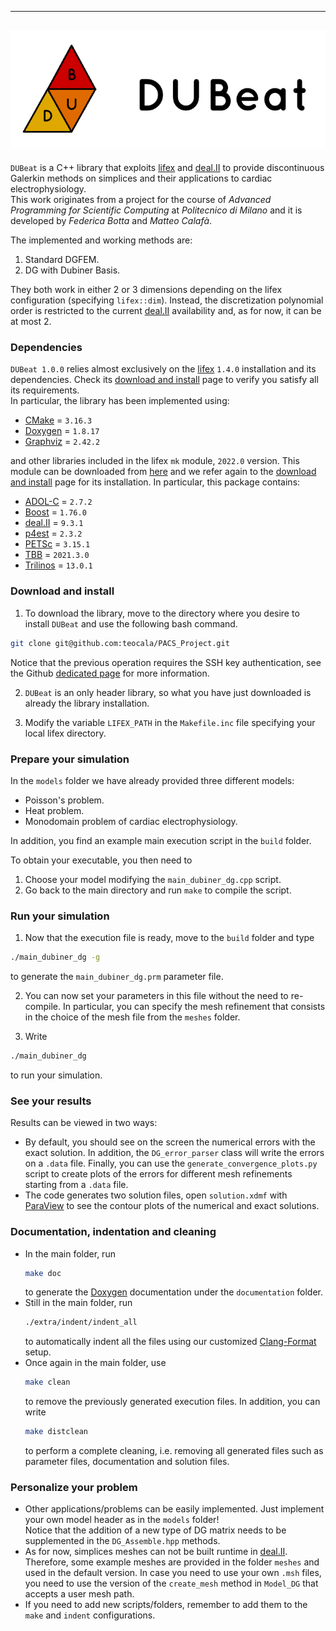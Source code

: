 -----------------------------------------------------------------
![](./extra/images/title_image.png)
-----------------------------------------------------------------

`DUBeat` is a C++ library that exploits [lifex][] and [deal.II][] to provide discontinuous Galerkin methods on simplices and their applications to cardiac electrophysiology.  
This work originates from a project for the course of *Advanced Programming for Scientific Computing* at *Politecnico di Milano* and it is developed by *Federica Botta* and *Matteo Calafà*.  

The implemented and working methods are:
1. Standard DGFEM.
2. DG with Dubiner Basis.

They both work in either 2 or 3 dimensions depending on the lifex configuration (specifying `lifex::dim`). Instead, the discretization polynomial order is restricted to the current [deal.II][] availability and, as for now, it can be at most 2.



### Dependencies
`DUBeat 1.0.0` relies almost exclusively on the [lifex][] `1.4.0` installation and its dependencies. Check its [download and install][] page to verify you satisfy all its requirements.   
In particular, the library has been implemented using:
- [CMake][] = `3.16.3`
- [Doxygen][] = `1.8.17`
- [Graphviz][] = `2.42.2`  

and other libraries included in the lifex `mk` module, `2022.0` version. This module can be downloaded from [here][] and we refer again to the [download and install][] page for its installation. In particular, this package contains:
- [ADOL-C][] = `2.7.2`
- [Boost][] = `1.76.0`
- [deal.II][] = `9.3.1`
- [p4est][] = `2.3.2`
- [PETSc][] = `3.15.1`
- [TBB][] = `2021.3.0`
- [Trilinos][] = `13.0.1`



### Download and install
1. To download the library, move to the directory where you desire to install `DUBeat` and use the following bash command.
  ```bash
  git clone git@github.com:teocala/PACS_Project.git
  ```
  Notice that the previous operation requires the SSH key authentication, see the Github [dedicated page][] for more information.

2. `DUBeat` is an only header library, so what you have just downloaded is already the library installation.

3. Modify the variable `LIFEX_PATH` in the `Makefile.inc` file specifying your local lifex directory.  

### Prepare your simulation
In the `models` folder we have already provided three different models:
  - Poisson's problem.
  - Heat problem.
  - Monodomain problem of cardiac electrophysiology.    

In addition, you find an example main execution script in the `build` folder.   

To obtain your executable, you then need to
1. Choose your model modifying the `main_dubiner_dg.cpp` script.
2. Go back to the main directory and run `make` to compile the script.

### Run your simulation
1. Now that the execution file is ready, move to the `build` folder and type
  ```bash
  ./main_dubiner_dg -g
  ```
  to generate the `main_dubiner_dg.prm` parameter file.

2. You can now set your parameters in this file without the need to re-compile. In particular, you can specify the mesh refinement that consists in the choice of the mesh file from the `meshes` folder.

3. Write
  ```bash
  ./main_dubiner_dg
  ```
  to run your simulation.

### See your results
Results can be viewed in two ways:
- By default, you should see on the screen the numerical errors with the exact solution. In addition, the `DG_error_parser` class will write the errors on a `.data` file. Finally, you can use the `generate_convergence_plots.py` script to create plots of the errors for different mesh refinements starting from a `.data` file.
- The code generates two solution files, open `solution.xdmf` with [ParaView][] to see the contour plots of the numerical and exact solutions.

### Documentation, indentation and cleaning
- In the main folder, run
  ```bash
  make doc
  ```
  to generate the [Doxygen][] documentation under the `documentation` folder.
- Still in the main folder, run
  ```bash
  ./extra/indent/indent_all
  ```
  to automatically indent all the files using our customized [Clang-Format] setup.
- Once again in the main folder, use
  ```bash
  make clean
  ```
  to remove the previously generated execution files. In addition, you can write
  ```bash
  make distclean
  ```  
  to perform a complete cleaning, i.e. removing all generated files such as parameter files, documentation and solution files.

### Personalize your problem
- Other applications/problems can be easily implemented. Just implement your own model header as in the `models` folder!  
  Notice that the addition of a new type of DG matrix needs to be supplemented in the `DG_Assemble.hpp` methods.
- As for now, simplices meshes can not be built runtime in [deal.II][]. Therefore, some example meshes are provided in the folder `meshes` and used in the default version.
  In case you need to use your own `.msh` files, you need to use the version of the `create_mesh` method in `Model_DG` that accepts a user mesh path.
- If you need to add new scripts/folders, remember to add them to the `make` and `indent` configurations.



[lifex]: https://lifex.gitlab.io/
[dedicated page]: https://docs.github.com/en/authentication/connecting-to-github-with-ssh
[download and install]: https://lifex.gitlab.io/lifex/download-and-install.html
[ParaView]: https://www.paraview.org/
[Doxygen]: https://doxygen.nl/
[Graphviz]: https://graphviz.org/
[CMake]: https://cmake.org/
[here]: https://github.com/elauksap/mk/releases/download/v2022.0/mk-2022.0-lifex.tar.gz
[Clang-Format]: https://clang.llvm.org/docs/ClangFormat.html
[deal.II]: https://www.dealii.org/
[ADOL-C]: https://github.com/coin-or/ADOL-C
[Boost]: https://www.boost.org/
[p4est]: http://www.p4est.org/
[PETSc]: https://petsc.org/release/
[TBB]: https://github.com/oneapi-src/oneTBB
[Trilinos]: https://trilinos.github.io/
